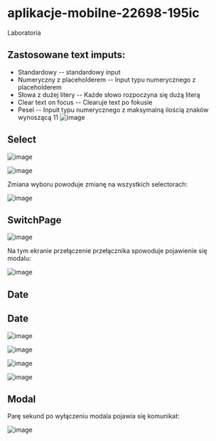 # aplikacje-mobilne-22698-195ic
Laboratoria
## Zastosowane text imputs:
  - Standardowy -- standardowy input
  - Numeryczny z placeholderem -- Input typu numerycznego z placeholderem
  - Słowa z dużej litery -- Każde słowo rozpoczyna się dużą literą
  - Clear text on focus -- Clearuje text po fokusie
  - Pesel -- Inpuit typu numerycznego z maksymalną ilością znaków wynoszącą 11
![image](https://user-images.githubusercontent.com/56955430/168433952-2fd5e154-592f-4e54-af50-e1d765d0bd9c.png)

## Select

![image](https://user-images.githubusercontent.com/56955430/168435801-cc77b71c-8275-44e6-ab11-2ac31cba78a5.png)

![image](https://user-images.githubusercontent.com/56955430/168435827-8818d960-050c-4277-8268-1b94898b5beb.png)

 Zmiana wyboru powoduje zmianę na wszystkich selectorach:
 
 ![image](https://user-images.githubusercontent.com/56955430/168435905-ed541241-38f3-4e7f-bd09-96daed7d2524.png)

## SwitchPage

![image](https://user-images.githubusercontent.com/56955430/168439463-94d8cb07-8219-49fa-8073-ff1758b0ea75.png)

Na tym ekranie przełączenie przełącznika spowoduje pojawienie się modalu:

![image](https://user-images.githubusercontent.com/56955430/168439478-4d095294-aa70-4419-85be-9d12434343d1.png)

## Date

## Date

![image](https://user-images.githubusercontent.com/56955430/168439701-4c526e1b-515a-48ab-bc79-77835e083b1e.png)

![image](https://user-images.githubusercontent.com/56955430/168439706-529472bb-c5dd-4936-9898-1e8285e4e4b1.png)

![image](https://user-images.githubusercontent.com/56955430/168439710-d5e95e63-dfc6-4826-9b66-0878de5aac38.png)

![image](https://user-images.githubusercontent.com/56955430/168439714-984a1356-7aad-41d2-b6b0-8e33af3682b1.png)

## Modal

Parę sekund po wyłączeniu modala pojawia się komunikat: 

![image](https://user-images.githubusercontent.com/56955430/168439989-564fd63f-1244-4f35-b705-c7fda0f06be1.png)

